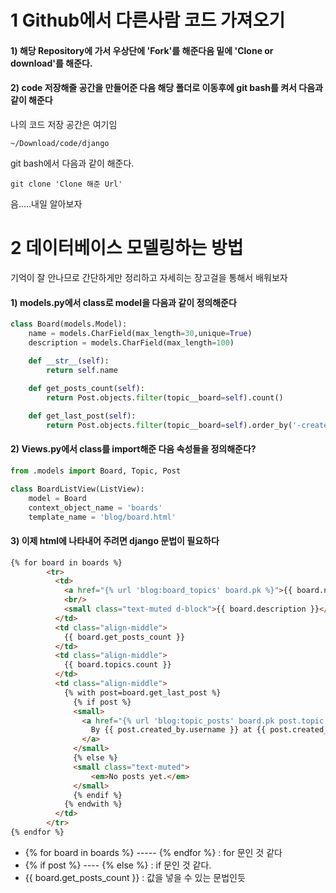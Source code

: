 # 1 Github에서 다른사람 코드 가져오기
#### 1) 해당 Repository에 가서 우상단에 'Fork'를 해준다음 밑에 'Clone or download'를 해준다.
#### 2) code 저장해줄 공간을 만들어준 다음 해당 폴더로 이동후에 git bash를 켜서 다음과 같이 해준다
나의 코드 저장 공간은 여기임
```
~/Download/code/django
```
git bash에서 다음과 같이 해준다.
```
git clone 'Clone 해준 Url'
```
음.....내일 알아보자

# 2 데이터베이스 모델링하는 방법
기억이 잘 안나므로 간단하게만 정리하고 자세히는 장고걸을 통해서 배워보자<br/>
#### 1) models.py에서 class로 model을 다음과 같이 정의해준다
```python
class Board(models.Model):
    name = models.CharField(max_length=30,unique=True)
    description = models.CharField(max_length=100)

    def __str__(self):
        return self.name
    
    def get_posts_count(self):
        return Post.objects.filter(topic__board=self).count()

    def get_last_post(self):
        return Post.objects.filter(topic__board=self).order_by('-created_date').first()

```
#### 2) Views.py에서 class를 import해준 다음 속성들을 정의해준다?
```python
from .models import Board, Topic, Post

class BoardListView(ListView):
    model = Board
    context_object_name = 'boards'
    template_name = 'blog/board.html'
```

#### 3) 이제 html에 나타내어 주려면 django 문법이 필요하다
```html
{% for board in boards %}
        <tr>
          <td>
            <a href="{% url 'blog:board_topics' board.pk %}">{{ board.name }}</a>
            <br/>
            <small class="text-muted d-block">{{ board.description }}</small>
          </td>
          <td class="align-middle">
            {{ board.get_posts_count }}
          </td>
          <td class="align-middle">
            {{ board.topics.count }}
          </td>
          <td class="align-middle">
            {% with post=board.get_last_post %}
              {% if post %}
              <small>
                <a href="{% url 'blog:topic_posts' board.pk post.topic.pk %}">
                  By {{ post.created_by.username }} at {{ post.created_date }}
                </a>
              </small>
              {% else %}
              <small class="text-muted">
                  <em>No posts yet.</em>
              </small>
              {% endif %}
            {% endwith %}
          </td>
        </tr>
{% endfor %}
```
- {% for board in boards %} ----- {% endfor %} : for 문인 것 같다
- {% if post %} ---- {% else %} : if 문인 것 같다.
- {{ board.get_posts_count }} : 값을 넣을 수 있는 문법인듯
